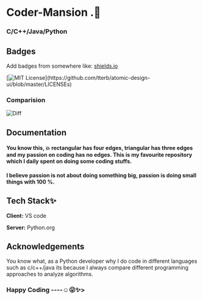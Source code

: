 
# Coder-Mansion .🏡

### C/C++/Java/Python



## Badges

Add badges from somewhere like: [shields.io](https://shields.io/)

[![MIT License](https://img.shields.io/apm/l/atomic-design-ui.svg?)](https://github.com/tterb/atomic-design-ui/blob/master/LICENSEs)



### Comparision

![Diff](https://user-images.githubusercontent.com/85961223/144803748-8706bc37-74a1-43cf-8cd0-459504ea1c74.jpg)

## Documentation


#### You know this, 💥 rectangular has four edges, triangular has three edges and my passion on coding has no edges. This is my favourite repository which I daily spent on doing some coding stuffs. 
#### I believe passion is not about doing something big, passion is doing small things with 100 %.


## Tech Stack✨

**Client:** VS code 

**Server:** Python.org


## Acknowledgements
You know what, as a Python developer why I do code in different languages such as c/c++/java its because I always compare different programming approaches to analyze algorithms.
### Happy Coding ----☺😜✨>
